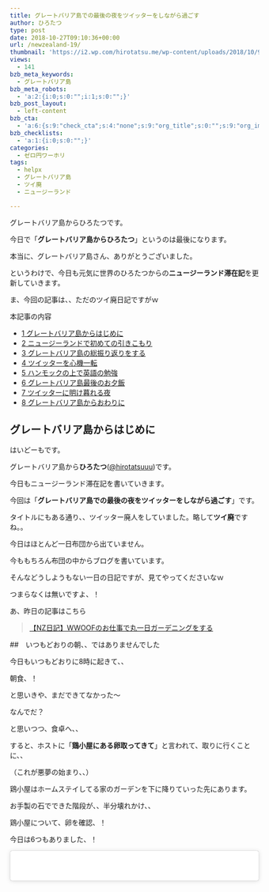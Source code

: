 ```yaml
---
title: グレートバリア島での最後の夜をツイッターをしながら過ごす
author: ひろたつ
type: post
date: 2018-10-27T09:10:36+00:00
url: /newzealand-19/
thumbnail: 'https://i2.wp.com/hirotatsu.me/wp-content/uploads/2018/10/9bf858b3a4eba1497ada1be87e37f214.png?fit=304%2C171&ssl=1'
views:
  - 141
bzb_meta_keywords:
  - グレートバリア島
bzb_meta_robots:
  - 'a:2:{i:0;s:0:"";i:1;s:0:"";}'
bzb_post_layout:
  - left-content
bzb_cta:
  - 'a:6:{s:9:"check_cta";s:4:"none";s:9:"org_title";s:0:"";s:9:"org_image";s:0:"";s:11:"org_content";s:0:"";s:15:"org_button_text";s:0:"";s:14:"org_button_url";s:0:"";}'
bzb_checklists:
  - 'a:1:{i:0;s:0:"";}'
categories:
  - ゼロ円ワーホリ
tags:
  - helpx
  - グレートバリア島
  - ツイ廃
  - ニュージーランド

---
```

グレートバリア島からひろたつです。
  
今日で「**グレートバリア島からひろたつ**」というのは最後になります。
  
本当に、グレートバリア島さん、ありがとうございました。
  
というわけで、今日も元気に世界のひろたつからの**ニュージーランド滞在記**を更新していきます。
  
ま、今回の記事は、、ただのツイ廃日記ですがｗ

<!--more-->

<div id="toc_container" class="toc_transparent no_bullets">
  <p class="toc_title">
    本記事の内容
  </p>
  
  <ul class="toc_list">
    <li>
      <a href="#i"><span class="toc_number toc_depth_1">1</span> グレートバリア島からはじめに</a>
    </li>
    <li>
      <a href="#i-2"><span class="toc_number toc_depth_1">2</span> ニュージーランドで初めての引きこもり</a>
    </li>
    <li>
      <a href="#i-3"><span class="toc_number toc_depth_1">3</span> グレートバリア島の総振り返りをする</a>
    </li>
    <li>
      <a href="#i-4"><span class="toc_number toc_depth_1">4</span> ツイッターを心機一転</a>
    </li>
    <li>
      <a href="#i-5"><span class="toc_number toc_depth_1">5</span> ハンモックの上で英語の勉強</a>
    </li>
    <li>
      <a href="#i-6"><span class="toc_number toc_depth_1">6</span> グレートバリア島最後のお夕飯</a>
    </li>
    <li>
      <a href="#i-7"><span class="toc_number toc_depth_1">7</span> ツイッターに明け暮れる夜</a>
    </li>
    <li>
      <a href="#i-8"><span class="toc_number toc_depth_1">8</span> グレートバリア島からおわりに</a>
    </li>
  </ul>
</div>

## <span id="i">グレートバリア島からはじめに</span>

はいどーもです。
  
グレートバリア島から**ひろたつ**</a>(<a href="https://twitter.com/hirotatsuuu" rel="noopener" target="_blank">@hirotatsuuu</a>)です。

今日もニュージーランド滞在記を書いていきます。

今回は「**グレートバリア島での最後の夜をツイッターをしながら過ごす**」です。
  
タイトルにもある通り、、ツイッター廃人をしていました。略して**ツイ廃**ですね。。

今日はほとんど一日布団から出ていません。
  
今ももちろん布団の中からブログを書いています。

そんなどうしようもない一日の日記ですが、見てやってくださいなｗ
  
つまらなくは無いですよ、！

あ、昨日の記事はこちら

<blockquote class="wp-embedded-content" data-secret="0QmCPM6KZC">
  <p>
    <a href="https://hirotatsu.me/newzealand-18/">【NZ日記】WWOOFのお仕事で丸一日ガーデニングをする</a>
  </p>
</blockquote>

<iframe class="wp-embedded-content" sandbox="allow-scripts" security="restricted" style="position: absolute; clip: rect(1px, 1px, 1px, 1px);" src="https://hirotatsu.me/newzealand-18/embed/#?secret=0QmCPM6KZC" data-secret="0QmCPM6KZC" width="500" height="282" title="&#8220;【NZ日記】WWOOFのお仕事で丸一日ガーデニングをする&#8221; &#8212; 世界のひろたつから" frameborder="0" marginwidth="0" marginheight="0" scrolling="no"></iframe>

##　いつもどおりの朝、、ではありませんでした
  
今日もいつもどおりに8時に起きて、、
  
朝食、！

と思いきや、まだできてなかった〜

なんでだ？

と思いつつ、食卓へ、、
  
すると、ホストに「**鶏小屋にある卵取ってきて**」と言われて、取りに行くことに、、

（これが悪夢の始まり、、）

鶏小屋はホームステイしてる家のガーデンを下に降りていった先にあります。

お手製の石でできた階段が、、半分壊れかけ、、

鶏小屋について、卵を確認、！

今日は6つもありました、！

<blockquote class="instagram-media" data-instgrm-captioned data-instgrm-permalink="https://www.instagram.com/p/BpbfXrOAi3Q/?utm_source=ig_embed&utm_medium=loading" data-instgrm-version="12" style=" background:#FFF; border:0; border-radius:3px; box-shadow:0 0 1px 0 rgba(0,0,0,0.5),0 1px 10px 0 rgba(0,0,0,0.15); margin: 1px; max-width:540px; min-width:326px; padding:0; width:99.375%; width:-webkit-calc(100% - 2px); width:calc(100% - 2px);">
  <div style="padding:16px;">
    <a href="https://www.instagram.com/p/BpbfXrOAi3Q/?utm_source=ig_embed&utm_medium=loading" style=" background:#FFFFFF; line-height:0; padding:0 0; text-align:center; text-decoration:none; width:100%;" target="_blank"> </p> 
    
    <div style=" display: flex; flex-direction: row; align-items: center;">
      <div style="background-color: #F4F4F4; border-radius: 50%; flex-grow: 0; height: 40px; margin-right: 14px; width: 40px;">
      </div>
      
      <div style="display: flex; flex-direction: column; flex-grow: 1; justify-content: center;">
        <div style=" background-color: #F4F4F4; border-radius: 4px; flex-grow: 0; height: 14px; margin-bottom: 6px; width: 100px;">
        </div>
        
        <div style=" background-color: #F4F4F4; border-radius: 4px; flex-grow: 0; height: 14px; width: 60px;">
        </div>
      </div>
    </div>
    
    <div style="padding: 19% 0;">
    </div>
    
    <div style="display:block; height:50px; margin:0 auto 12px; width:50px;">
      <svg width="50px" height="50px" viewBox="0 0 60 60" version="1.1" xmlns="https://www.w3.org/2000/svg" xmlns:xlink="https://www.w3.org/1999/xlink"><g stroke="none" stroke-width="1" fill="none" fill-rule="evenodd"><g transform="translate(-511.000000, -20.000000)" fill="#000000"><g><path d="M556.869,30.41 C554.814,30.41 553.148,32.076 553.148,34.131 C553.148,36.186 554.814,37.852 556.869,37.852 C558.924,37.852 560.59,36.186 560.59,34.131 C560.59,32.076 558.924,30.41 556.869,30.41 M541,60.657 C535.114,60.657 530.342,55.887 530.342,50 C530.342,44.114 535.114,39.342 541,39.342 C546.887,39.342 551.658,44.114 551.658,50 C551.658,55.887 546.887,60.657 541,60.657 M541,33.886 C532.1,33.886 524.886,41.1 524.886,50 C524.886,58.899 532.1,66.113 541,66.113 C549.9,66.113 557.115,58.899 557.115,50 C557.115,41.1 549.9,33.886 541,33.886 M565.378,62.101 C565.244,65.022 564.756,66.606 564.346,67.663 C563.803,69.06 563.154,70.057 562.106,71.106 C561.058,72.155 560.06,72.803 558.662,73.347 C557.607,73.757 556.021,74.244 553.102,74.378 C549.944,74.521 548.997,74.552 541,74.552 C533.003,74.552 532.056,74.521 528.898,74.378 C525.979,74.244 524.393,73.757 523.338,73.347 C521.94,72.803 520.942,72.155 519.894,71.106 C518.846,70.057 518.197,69.06 517.654,67.663 C517.244,66.606 516.755,65.022 516.623,62.101 C516.479,58.943 516.448,57.996 516.448,50 C516.448,42.003 516.479,41.056 516.623,37.899 C516.755,34.978 517.244,33.391 517.654,32.338 C518.197,30.938 518.846,29.942 519.894,28.894 C520.942,27.846 521.94,27.196 523.338,26.654 C524.393,26.244 525.979,25.756 528.898,25.623 C532.057,25.479 533.004,25.448 541,25.448 C548.997,25.448 549.943,25.479 553.102,25.623 C556.021,25.756 557.607,26.244 558.662,26.654 C560.06,27.196 561.058,27.846 562.106,28.894 C563.154,29.942 563.803,30.938 564.346,32.338 C564.756,33.391 565.244,34.978 565.378,37.899 C565.522,41.056 565.552,42.003 565.552,50 C565.552,57.996 565.522,58.943 565.378,62.101 M570.82,37.631 C570.674,34.438 570.167,32.258 569.425,30.349 C568.659,28.377 567.633,26.702 565.965,25.035 C564.297,23.368 562.623,22.342 560.652,21.575 C558.743,20.834 556.562,20.326 553.369,20.18 C550.169,20.033 549.148,20 541,20 C532.853,20 531.831,20.033 528.631,20.18 C525.438,20.326 523.257,20.834 521.349,21.575 C519.376,22.342 517.703,23.368 516.035,25.035 C514.368,26.702 513.342,28.377 512.574,30.349 C511.834,32.258 511.326,34.438 511.181,37.631 C511.035,40.831 511,41.851 511,50 C511,58.147 511.035,59.17 511.181,62.369 C511.326,65.562 511.834,67.743 512.574,69.651 C513.342,71.625 514.368,73.296 516.035,74.965 C517.703,76.634 519.376,77.658 521.349,78.425 C523.257,79.167 525.438,79.673 528.631,79.82 C531.831,79.965 532.853,80.001 541,80.001 C549.148,80.001 550.169,79.965 553.369,79.82 C556.562,79.673 558.743,79.167 560.652,78.425 C562.623,77.658 564.297,76.634 565.965,74.965 C567.633,73.296 568.659,71.625 569.425,69.651 C570.167,67.743 570.674,65.562 570.82,62.369 C570.966,59.17 571,58.147 571,50 C571,41.851 570.966,40.831 570.82,37.631"></path></g></g></g></svg>
    </div>
    
    <div style="padding-top: 8px;">
      <div style=" color:#3897f0; font-family:Arial,sans-serif; font-size:14px; font-style:normal; font-weight:550; line-height:18px;">
        View this post on Instagram
      </div>
    </div>
    
    <div style="padding: 12.5% 0;">
    </div>
    
    <div style="display: flex; flex-direction: row; margin-bottom: 14px; align-items: center;">
      <div>
        <div style="background-color: #F4F4F4; border-radius: 50%; height: 12.5px; width: 12.5px; transform: translateX(0px) translateY(7px);">
        </div>
        
        <div style="background-color: #F4F4F4; height: 12.5px; transform: rotate(-45deg) translateX(3px) translateY(1px); width: 12.5px; flex-grow: 0; margin-right: 14px; margin-left: 2px;">
        </div>
        
        <div style="background-color: #F4F4F4; border-radius: 50%; height: 12.5px; width: 12.5px; transform: translateX(9px) translateY(-18px);">
        </div>
      </div>
      
      <div style="margin-left: 8px;">
        <div style=" background-color: #F4F4F4; border-radius: 50%; flex-grow: 0; height: 20px; width: 20px;">
        </div>
        
        <div style=" width: 0; height: 0; border-top: 2px solid transparent; border-left: 6px solid #f4f4f4; border-bottom: 2px solid transparent; transform: translateX(16px) translateY(-4px) rotate(30deg)">
        </div>
      </div>
      
      <div style="margin-left: auto;">
        <div style=" width: 0px; border-top: 8px solid #F4F4F4; border-right: 8px solid transparent; transform: translateY(16px);">
        </div>
        
        <div style=" background-color: #F4F4F4; flex-grow: 0; height: 12px; width: 16px; transform: translateY(-4px);">
        </div>
        
        <div style=" width: 0; height: 0; border-top: 8px solid #F4F4F4; border-left: 8px solid transparent; transform: translateY(-4px) translateX(8px);">
        </div>
      </div>
    </div>
    
    <p>
      </a>
    </p>
    
    <p style=" margin:8px 0 0 0; padding:0 4px;">
      <a href="https://www.instagram.com/p/BpbfXrOAi3Q/?utm_source=ig_embed&utm_medium=loading" style=" color:#000; font-family:Arial,sans-serif; font-size:14px; font-style:normal; font-weight:normal; line-height:17px; text-decoration:none; word-wrap:break-word;" target="_blank">鶏小屋から卵を&#8230;取る！ 毎朝卵を生んでくれます〜いいやつやん〜😊 . . #newzealand #newzealandholiday #ニュージーランド滞在記 #ニュージーランド生活 #ニュージーランドの部屋 #ニュージーランド旅 #ニュージーランド旅行 #ニュージーランド移住 #ニュージーランドライフ #ニュージーランドから #ニュージーランド在住 #ニュージーランドワーホリ #ニュージーランドワーキングホリデー #ワーホリ中 #ワーホリニュージーランド #ワーホリ日記 #wwoof #wwoofing #wwoofnz #wwooflife #wwoofingnz #wwooferlife #wwoofer #helpx #helpxnz #インスタ日記 #旅好きさんと繋がりたい #ひろたつ #hirotatsu</a>
    </p>
    
    <p style=" color:#c9c8cd; font-family:Arial,sans-serif; font-size:14px; line-height:17px; margin-bottom:0; margin-top:8px; overflow:hidden; padding:8px 0 7px; text-align:center; text-overflow:ellipsis; white-space:nowrap;">
      <a href="https://www.instagram.com/hirotatsuuuu/?utm_source=ig_embed&utm_medium=loading" style=" color:#c9c8cd; font-family:Arial,sans-serif; font-size:14px; font-style:normal; font-weight:normal; line-height:17px;" target="_blank"> 世界のひろたつから</a>さん(@hirotatsuuuu)がシェアした投稿 &#8211; <time style=" font-family:Arial,sans-serif; font-size:14px; line-height:17px;" datetime="2018-10-27T08:17:01+00:00">2018年10月月27日午前1時17分PDT</time>
    </p></div> </blockquote> 
    
    <p>
    </p>
    
    <p>
      卵〜大好きや〜〜
    </p>
    
    <p>
      ということで、卵を手に取り、食卓へ戻ります、！
    </p>
    
    <p>
      2つはポケットに入れて、残りは手にとって、、
    </p>
    
    <p>
      不安定な階段を、、
    </p>
    
    <p>
      「<strong>アウチ！！！</strong>」
    </p>
    
    <p>
      <strong>段差に躓きましたｗｗ</strong>
    </p>
    
    <p>
      みなさん、お察しの通り、、やらかしたんですｗ
    </p>
    
    <p>
      みんなの大切な卵が4つ、、割れましたね。はい。
    </p>
    
    <p>
      というわけで、食卓に戻ってホストに、「I&#8217;m so sorry&#8230;」というと、、
    </p>
    
    <p>
      、、
    </p>
    
    <p>
      <strong>ホスト、激アングリー！！！！！！！！！！！</strong>
    </p>
    
    <p>
      なんかよくわかんなかったけど、怒られました。。涙<br /> すいません。。
    </p>
    
    <p>
      そんなに怒んなくても。。
    </p>
    
    <p>
      そして、その怒りは、昨日のとある事件に飛び火して、、
    </p>
    
    <p>
      あ、まず昨日のとある事件とは、、
    </p>
    
    <hr />
    
    <p>
      ランチのことです。<br /> 昨日はうどんが出て、ホストマザーと二人で食卓を囲みました。<br /> なので、うどんは二人分だと思っていて、結構な量が残っていたので、ホストマザーない「<strong>もっと食べてもいい？</strong>」と聞いて了承を得てからおかわりしました。<br /> そして、ちょうど食べ終わった頃に、ホストファザーと他のウーファーが家に戻ってきました。
    </p>
    
    <p>
      僕は食べ終わっていたので、午後の仕事へ、、、
    </p>
    
    <p>
      が、
    </p>
    
    <p>
      それで<strong>ホストファザー激おこ</strong>。。
    </p>
    
    <p>
      なんかランチで食べたうどんは5人分だったらしくて、、ポークもあったんだけど、それをほとんど僕が食べちゃって、それについて、ガチギレされました。
    </p>
    
    <p>
      「<strong>Where is my pork?</strong>」っていうセンテンスは聞き取れました。
    </p>
    
    <p>
      あとは、、「<strong>お前は4人分の食事を食べたんだぞ？</strong>」的なことも言われました。。
    </p>
    
    <p>
      あんまりちゃんとは聞き取れなかったんですが、怒ってることと理由がランチってことはわかりました。
    </p>
    
    <p>
      一応、ごめんなさいとは言いましたが、ちょっと納得行かないですよね、<br /> ランチの時間にいないほうが悪いし、ちゃんとおかわりするときにおかわりしていいか聞いたし、了承得たし。<br /> でも、ホストマザーは「まあまあまあ」ってだけで、「私がいいって言ったのよ」的なことは言ってくれません。。
    </p>
    
    <p>
      ここでの予想は2つ<br /> &#8211; <strong>ホストマザーはホストファザーに頭が上がらない。</strong><br /> &#8211; <strong>おかわりの了承がちゃんと得られていなかった（疎通ができてなかった）</strong>
    </p>
    
    <p>
      の2択ですね、<br /> 答えは迷宮入りですが、、そんな感じの「ランチのうどん食べちゃった事件」があったんです。
    </p>
    
    <hr />
    
    <p>
      それに関して、今日の朝も怒られました。。<br /> もういいやん。。
    </p>
    
    <h2>
      <span id="i-2">ニュージーランドで初めての引きこもり</span>
    </h2>
    
    <p>
      朝食は、あまり気分は良くなかったですね。<br /> ホストファザーはちょっとなだめる感じで、普通に会話をしてきましたが、こっちがそんなテンションじゃない。
    </p>
    
    <p>
      って感じで、朝食が終わったら速攻部屋に戻って布団にくるまりました〜
    </p>
    
    <p>
      もう、、引きこもる。
    </p>
    
    <p>
      と、決めましたね、この時（笑）
    </p>
    
    <p>
      というわけで、ニュージーランドに来て初めて「<strong>引きこもり</strong>」になりました（笑）
    </p>
    
    <p>
      僕は、元々引きこもり体質なんですよね。（笑）<br /> 本当は永遠と布団にくるまっていたい。。<br /> できれば永遠と、、ｗ
    </p>
    
    <p>
      引きこもる部屋がこちら、！<br /> 綺麗や〜（笑）
    </p>
    
    <blockquote class="instagram-media" data-instgrm-captioned data-instgrm-permalink="https://www.instagram.com/p/BpbExElAG-x/?utm_source=ig_embed&utm_medium=loading" data-instgrm-version="12" style=" background:#FFF; border:0; border-radius:3px; box-shadow:0 0 1px 0 rgba(0,0,0,0.5),0 1px 10px 0 rgba(0,0,0,0.15); margin: 1px; max-width:540px; min-width:326px; padding:0; width:99.375%; width:-webkit-calc(100% - 2px); width:calc(100% - 2px);">
      <div style="padding:16px;">
        <a href="https://www.instagram.com/p/BpbExElAG-x/?utm_source=ig_embed&utm_medium=loading" style=" background:#FFFFFF; line-height:0; padding:0 0; text-align:center; text-decoration:none; width:100%;" target="_blank" class="broken_link"> </p> 
        
        <div style=" display: flex; flex-direction: row; align-items: center;">
          <div style="background-color: #F4F4F4; border-radius: 50%; flex-grow: 0; height: 40px; margin-right: 14px; width: 40px;">
          </div>
          
          <div style="display: flex; flex-direction: column; flex-grow: 1; justify-content: center;">
            <div style=" background-color: #F4F4F4; border-radius: 4px; flex-grow: 0; height: 14px; margin-bottom: 6px; width: 100px;">
            </div>
            
            <div style=" background-color: #F4F4F4; border-radius: 4px; flex-grow: 0; height: 14px; width: 60px;">
            </div>
          </div>
        </div>
        
        <div style="padding: 19% 0;">
        </div>
        
        <div style="display:block; height:50px; margin:0 auto 12px; width:50px;">
          <svg width="50px" height="50px" viewBox="0 0 60 60" version="1.1" xmlns="https://www.w3.org/2000/svg" xmlns:xlink="https://www.w3.org/1999/xlink"><g stroke="none" stroke-width="1" fill="none" fill-rule="evenodd"><g transform="translate(-511.000000, -20.000000)" fill="#000000"><g><path d="M556.869,30.41 C554.814,30.41 553.148,32.076 553.148,34.131 C553.148,36.186 554.814,37.852 556.869,37.852 C558.924,37.852 560.59,36.186 560.59,34.131 C560.59,32.076 558.924,30.41 556.869,30.41 M541,60.657 C535.114,60.657 530.342,55.887 530.342,50 C530.342,44.114 535.114,39.342 541,39.342 C546.887,39.342 551.658,44.114 551.658,50 C551.658,55.887 546.887,60.657 541,60.657 M541,33.886 C532.1,33.886 524.886,41.1 524.886,50 C524.886,58.899 532.1,66.113 541,66.113 C549.9,66.113 557.115,58.899 557.115,50 C557.115,41.1 549.9,33.886 541,33.886 M565.378,62.101 C565.244,65.022 564.756,66.606 564.346,67.663 C563.803,69.06 563.154,70.057 562.106,71.106 C561.058,72.155 560.06,72.803 558.662,73.347 C557.607,73.757 556.021,74.244 553.102,74.378 C549.944,74.521 548.997,74.552 541,74.552 C533.003,74.552 532.056,74.521 528.898,74.378 C525.979,74.244 524.393,73.757 523.338,73.347 C521.94,72.803 520.942,72.155 519.894,71.106 C518.846,70.057 518.197,69.06 517.654,67.663 C517.244,66.606 516.755,65.022 516.623,62.101 C516.479,58.943 516.448,57.996 516.448,50 C516.448,42.003 516.479,41.056 516.623,37.899 C516.755,34.978 517.244,33.391 517.654,32.338 C518.197,30.938 518.846,29.942 519.894,28.894 C520.942,27.846 521.94,27.196 523.338,26.654 C524.393,26.244 525.979,25.756 528.898,25.623 C532.057,25.479 533.004,25.448 541,25.448 C548.997,25.448 549.943,25.479 553.102,25.623 C556.021,25.756 557.607,26.244 558.662,26.654 C560.06,27.196 561.058,27.846 562.106,28.894 C563.154,29.942 563.803,30.938 564.346,32.338 C564.756,33.391 565.244,34.978 565.378,37.899 C565.522,41.056 565.552,42.003 565.552,50 C565.552,57.996 565.522,58.943 565.378,62.101 M570.82,37.631 C570.674,34.438 570.167,32.258 569.425,30.349 C568.659,28.377 567.633,26.702 565.965,25.035 C564.297,23.368 562.623,22.342 560.652,21.575 C558.743,20.834 556.562,20.326 553.369,20.18 C550.169,20.033 549.148,20 541,20 C532.853,20 531.831,20.033 528.631,20.18 C525.438,20.326 523.257,20.834 521.349,21.575 C519.376,22.342 517.703,23.368 516.035,25.035 C514.368,26.702 513.342,28.377 512.574,30.349 C511.834,32.258 511.326,34.438 511.181,37.631 C511.035,40.831 511,41.851 511,50 C511,58.147 511.035,59.17 511.181,62.369 C511.326,65.562 511.834,67.743 512.574,69.651 C513.342,71.625 514.368,73.296 516.035,74.965 C517.703,76.634 519.376,77.658 521.349,78.425 C523.257,79.167 525.438,79.673 528.631,79.82 C531.831,79.965 532.853,80.001 541,80.001 C549.148,80.001 550.169,79.965 553.369,79.82 C556.562,79.673 558.743,79.167 560.652,78.425 C562.623,77.658 564.297,76.634 565.965,74.965 C567.633,73.296 568.659,71.625 569.425,69.651 C570.167,67.743 570.674,65.562 570.82,62.369 C570.966,59.17 571,58.147 571,50 C571,41.851 570.966,40.831 570.82,37.631"></path></g></g></g></svg>
        </div>
        
        <div style="padding-top: 8px;">
          <div style=" color:#3897f0; font-family:Arial,sans-serif; font-size:14px; font-style:normal; font-weight:550; line-height:18px;">
            View this post on Instagram
          </div>
        </div>
        
        <div style="padding: 12.5% 0;">
        </div>
        
        <div style="display: flex; flex-direction: row; margin-bottom: 14px; align-items: center;">
          <div>
            <div style="background-color: #F4F4F4; border-radius: 50%; height: 12.5px; width: 12.5px; transform: translateX(0px) translateY(7px);">
            </div>
            
            <div style="background-color: #F4F4F4; height: 12.5px; transform: rotate(-45deg) translateX(3px) translateY(1px); width: 12.5px; flex-grow: 0; margin-right: 14px; margin-left: 2px;">
            </div>
            
            <div style="background-color: #F4F4F4; border-radius: 50%; height: 12.5px; width: 12.5px; transform: translateX(9px) translateY(-18px);">
            </div>
          </div>
          
          <div style="margin-left: 8px;">
            <div style=" background-color: #F4F4F4; border-radius: 50%; flex-grow: 0; height: 20px; width: 20px;">
            </div>
            
            <div style=" width: 0; height: 0; border-top: 2px solid transparent; border-left: 6px solid #f4f4f4; border-bottom: 2px solid transparent; transform: translateX(16px) translateY(-4px) rotate(30deg)">
            </div>
          </div>
          
          <div style="margin-left: auto;">
            <div style=" width: 0px; border-top: 8px solid #F4F4F4; border-right: 8px solid transparent; transform: translateY(16px);">
            </div>
            
            <div style=" background-color: #F4F4F4; flex-grow: 0; height: 12px; width: 16px; transform: translateY(-4px);">
            </div>
            
            <div style=" width: 0; height: 0; border-top: 8px solid #F4F4F4; border-left: 8px solid transparent; transform: translateY(-4px) translateX(8px);">
            </div>
          </div>
        </div>
        
        <p>
          </a>
        </p>
        
        <p style=" margin:8px 0 0 0; padding:0 4px;">
          <a href="https://www.instagram.com/p/BpbExElAG-x/?utm_source=ig_embed&utm_medium=loading" style=" color:#000; font-family:Arial,sans-serif; font-size:14px; font-style:normal; font-weight:normal; line-height:17px; text-decoration:none; word-wrap:break-word;" target="_blank" class="broken_link">今日は一日布団の中に篭ってた(笑) たまにはこういう日も必要や！ あ、ここが僕のホームステイ先のお部屋です。 東京とかと違って土地に余裕があるから部屋が広いし部屋の数も多い！😋 #newzealand #newzealandholiday #ニュージーランド滞在記 #ニュージーランド生活 #ニュージーランドの部屋 #ニュージーランド旅 #ニュージーランド旅行 #ニュージーランド移住 #ニュージーランドライフ #ニュージーランドから #ニュージーランド在住 #ニュージーランドワーホリ #ニュージーランドワーキングホリデー #ワーホリ中 #ワーホリニュージーランド #ワーホリ日記 #wwoof #wwoofing #wwoofnz #wwooflife #wwoofingnz #wwooferlife #wwoofer #helpx #helpxnz #インスタ日記 #旅好きさんと繋がりたい #ひろたつ #hirotatsu</a>
        </p>
        
        <p style=" color:#c9c8cd; font-family:Arial,sans-serif; font-size:14px; line-height:17px; margin-bottom:0; margin-top:8px; overflow:hidden; padding:8px 0 7px; text-align:center; text-overflow:ellipsis; white-space:nowrap;">
          <a href="https://www.instagram.com/hirotatsuuuu/?utm_source=ig_embed&utm_medium=loading" style=" color:#c9c8cd; font-family:Arial,sans-serif; font-size:14px; font-style:normal; font-weight:normal; line-height:17px;" target="_blank"> 世界のひろたつから</a>さん(@hirotatsuuuu)がシェアした投稿 &#8211; <time style=" font-family:Arial,sans-serif; font-size:14px; line-height:17px;" datetime="2018-10-27T04:24:33+00:00">2018年10月月26日午後9時24分PDT</time>
        </p></div> </blockquote> 
        
        <p>
        </p>
        
        <p>
          という感じで、<strong>引きこもり生活開始</strong>、！
        </p>
        
        <h2>
          <span id="i-3">グレートバリア島の総振り返りをする</span>
        </h2>
        
        <p>
          部屋に引きこもって、、<br /> ブログを書きました、！
        </p>
        
        <p>
          と言ってもそんなにちゃんとしたやつじゃない（笑）<br /> いや、ちゃんとしてないって言ったらよろしくないか（笑）
        </p>
        
        <p>
          そんなにボリューミーではない。
        </p>
        
        <p>
          ただのグレートバリア島に一ヶ月いたからその<strong>総振り返りの記事</strong>を書きました。
        </p>
        
        <blockquote class="wp-embedded-content" data-secret="zj7WSOdYrW">
          <p>
            <a href="https://hirotatsu.me/great-barrier-island-review/">グレートバリア島での一ヶ月のWWOOF生活を振り返る</a>
          </p>
        </blockquote>
        
        <p>
          <iframe class="wp-embedded-content" sandbox="allow-scripts" security="restricted" style="position: absolute; clip: rect(1px, 1px, 1px, 1px);" src="https://hirotatsu.me/great-barrier-island-review/embed/#?secret=zj7WSOdYrW" data-secret="zj7WSOdYrW" width="500" height="282" title="&#8220;グレートバリア島での一ヶ月のWWOOF生活を振り返る&#8221; &#8212; 世界のひろたつから" frameborder="0" marginwidth="0" marginheight="0" scrolling="no"></iframe>
        </p>
        
        <p>
          振り返ると、意外といろんなことがあった一ヶ月だった。<br /> 良い経験も良い意味で悪い経験も（なう）できた！
        </p>
        
        <p>
          明日は船に乗って本島に戻るんだな〜
        </p>
        
        <p>
          といろいろと思い出を頭によぎらせながらブログを更新しました。
        </p>
        
        <p>
          ぜひ、読んでやってください。
        </p>
        
        <h2>
          <span id="i-4">ツイッターを心機一転</span>
        </h2>
        
        <p>
          昨日とあるブログを発見しました。<br /> それが、こちら
        </p>
        
        <blockquote class="wp-embedded-content" data-secret="OU9PLgHzrM">
          <p>
            <a href="https://rutty07.com/entry/profile/">「周りの目を気にする臆病な人間だった」 プロ無職るってぃのプロフィール</a>
          </p>
        </blockquote>
        
        <p>
          <iframe class="wp-embedded-content" sandbox="allow-scripts" security="restricted" style="position: absolute; clip: rect(1px, 1px, 1px, 1px);" src="https://rutty07.com/entry/profile/embed/#?secret=OU9PLgHzrM" data-secret="OU9PLgHzrM" width="500" height="282" title="&#8220;「周りの目を気にする臆病な人間だった」 プロ無職るってぃのプロフィール&#8221; &#8212; プロ無職" frameborder="0" marginwidth="0" marginheight="0" scrolling="no"></iframe>
        </p>
        
        <p>
          <strong>るってぃさ</strong>ん。
        </p>
        
        <p>
          もちろんはじめましての方なんですが、なんか最後まで熟読してしまった。。<br /> なんでだろう、、？
        </p>
        
        <p>
          といことで、るってぃさんがツイッターの重要性を説いてるので、僕もツイッターをちょっとはちゃんとやろう、！と意気込みました。
        </p>
        
        <p>
          てな感じで、今までただインスタとブログとユーチューブの更新が流れるだけだったツイッターをちょっとそれっぽっくしました（笑）
        </p>
        
        <p>
          まず背景画像を変えて、、<br /> （とりま文字を入れたｗ）
        </p>
        
        <p>
          次にプロフィール画像を変えて、、<br /> （とりま文字を入れたｗ）
        </p>
        
        <p>
          説明欄を変えて、、<br /> （色んな人のプロフィールを見て、それっぽい感じにしたｗ）
        </p>
        
        <p>
          アカウント名も変えて、、<br /> （英語はとりまいいから、日本でそれっぽい感じにｗ）
        </p>
        
        <p>
          最後にツイッターをちゃんと動かすようにすることを決めました。<br /> （これが一番重要。）
        </p>
        
        <p>
          という感じで、<strong>ツイッターが心機一転</strong>！！！
        </p>
        
        <p>
          <a class="twitter-timeline" data-width="500" data-height="750" data-dnt="true" href="https://twitter.com/hirotatsuuu?ref_src=twsrc%5Etfw">Tweets by hirotatsuuu</a>
        </p>
        
        <p>
          ぜひ、<strong>フォローお待ちしております</strong>。<br /> ちゃんと丁寧に管理していくので、、ぜひ〜〜
        </p>
        
        <h2>
          <span id="i-5">ハンモックの上で英語の勉強</span>
        </h2>
        
        <p>
          流石にちょっとだけ外に出ようと思って、とりあえずホストの庭のハンモックに横になって英語を聞き流してました。<br /> 一応「<strong>一日一時間英語の勉強をする</strong>」っていう自分ルールを作ったので、やっています。<br /> （一応じゃないですね、ちゃんとですね笑）
        </p>
        
        <p>
          そして、ハンモックに揺られていると、寒くなってきたので部屋に戻って、その後夕飯〜
        </p>
        
        <h2>
          <span id="i-6">グレートバリア島最後のお夕飯</span>
        </h2>
        
        <p>
          <strong>グレートバリア島で最後のお夕飯</strong>です。<br /> 今日もひとりでパンを食べるだけかと思っていたら、、
        </p>
        
        <p>
          なんと、！
        </p>
        
        <p>
          なんか他のウーファーが作ってくれた〜<br /> ま、僕のためではなくて余った感じだと思うけど、嬉しかった！
        </p>
        
        <p>
          あざっす！<br /> 元シェフやってたウーファーだから、、料理がうまい！上手くて美味い！
        </p>
        
        <p>
          感謝っす！
        </p>
        
        <blockquote class="instagram-media" data-instgrm-captioned data-instgrm-permalink="https://www.instagram.com/p/Bpbi-E1gGg1/?utm_source=ig_embed&utm_medium=loading" data-instgrm-version="12" style=" background:#FFF; border:0; border-radius:3px; box-shadow:0 0 1px 0 rgba(0,0,0,0.5),0 1px 10px 0 rgba(0,0,0,0.15); margin: 1px; max-width:540px; min-width:326px; padding:0; width:99.375%; width:-webkit-calc(100% - 2px); width:calc(100% - 2px);">
          <div style="padding:16px;">
            <a href="https://www.instagram.com/p/Bpbi-E1gGg1/?utm_source=ig_embed&utm_medium=loading" style=" background:#FFFFFF; line-height:0; padding:0 0; text-align:center; text-decoration:none; width:100%;" target="_blank" class="broken_link"> </p> 
            
            <div style=" display: flex; flex-direction: row; align-items: center;">
              <div style="background-color: #F4F4F4; border-radius: 50%; flex-grow: 0; height: 40px; margin-right: 14px; width: 40px;">
              </div>
              
              <div style="display: flex; flex-direction: column; flex-grow: 1; justify-content: center;">
                <div style=" background-color: #F4F4F4; border-radius: 4px; flex-grow: 0; height: 14px; margin-bottom: 6px; width: 100px;">
                </div>
                
                <div style=" background-color: #F4F4F4; border-radius: 4px; flex-grow: 0; height: 14px; width: 60px;">
                </div>
              </div>
            </div>
            
            <div style="padding: 19% 0;">
            </div>
            
            <div style="display:block; height:50px; margin:0 auto 12px; width:50px;">
              <svg width="50px" height="50px" viewBox="0 0 60 60" version="1.1" xmlns="https://www.w3.org/2000/svg" xmlns:xlink="https://www.w3.org/1999/xlink"><g stroke="none" stroke-width="1" fill="none" fill-rule="evenodd"><g transform="translate(-511.000000, -20.000000)" fill="#000000"><g><path d="M556.869,30.41 C554.814,30.41 553.148,32.076 553.148,34.131 C553.148,36.186 554.814,37.852 556.869,37.852 C558.924,37.852 560.59,36.186 560.59,34.131 C560.59,32.076 558.924,30.41 556.869,30.41 M541,60.657 C535.114,60.657 530.342,55.887 530.342,50 C530.342,44.114 535.114,39.342 541,39.342 C546.887,39.342 551.658,44.114 551.658,50 C551.658,55.887 546.887,60.657 541,60.657 M541,33.886 C532.1,33.886 524.886,41.1 524.886,50 C524.886,58.899 532.1,66.113 541,66.113 C549.9,66.113 557.115,58.899 557.115,50 C557.115,41.1 549.9,33.886 541,33.886 M565.378,62.101 C565.244,65.022 564.756,66.606 564.346,67.663 C563.803,69.06 563.154,70.057 562.106,71.106 C561.058,72.155 560.06,72.803 558.662,73.347 C557.607,73.757 556.021,74.244 553.102,74.378 C549.944,74.521 548.997,74.552 541,74.552 C533.003,74.552 532.056,74.521 528.898,74.378 C525.979,74.244 524.393,73.757 523.338,73.347 C521.94,72.803 520.942,72.155 519.894,71.106 C518.846,70.057 518.197,69.06 517.654,67.663 C517.244,66.606 516.755,65.022 516.623,62.101 C516.479,58.943 516.448,57.996 516.448,50 C516.448,42.003 516.479,41.056 516.623,37.899 C516.755,34.978 517.244,33.391 517.654,32.338 C518.197,30.938 518.846,29.942 519.894,28.894 C520.942,27.846 521.94,27.196 523.338,26.654 C524.393,26.244 525.979,25.756 528.898,25.623 C532.057,25.479 533.004,25.448 541,25.448 C548.997,25.448 549.943,25.479 553.102,25.623 C556.021,25.756 557.607,26.244 558.662,26.654 C560.06,27.196 561.058,27.846 562.106,28.894 C563.154,29.942 563.803,30.938 564.346,32.338 C564.756,33.391 565.244,34.978 565.378,37.899 C565.522,41.056 565.552,42.003 565.552,50 C565.552,57.996 565.522,58.943 565.378,62.101 M570.82,37.631 C570.674,34.438 570.167,32.258 569.425,30.349 C568.659,28.377 567.633,26.702 565.965,25.035 C564.297,23.368 562.623,22.342 560.652,21.575 C558.743,20.834 556.562,20.326 553.369,20.18 C550.169,20.033 549.148,20 541,20 C532.853,20 531.831,20.033 528.631,20.18 C525.438,20.326 523.257,20.834 521.349,21.575 C519.376,22.342 517.703,23.368 516.035,25.035 C514.368,26.702 513.342,28.377 512.574,30.349 C511.834,32.258 511.326,34.438 511.181,37.631 C511.035,40.831 511,41.851 511,50 C511,58.147 511.035,59.17 511.181,62.369 C511.326,65.562 511.834,67.743 512.574,69.651 C513.342,71.625 514.368,73.296 516.035,74.965 C517.703,76.634 519.376,77.658 521.349,78.425 C523.257,79.167 525.438,79.673 528.631,79.82 C531.831,79.965 532.853,80.001 541,80.001 C549.148,80.001 550.169,79.965 553.369,79.82 C556.562,79.673 558.743,79.167 560.652,78.425 C562.623,77.658 564.297,76.634 565.965,74.965 C567.633,73.296 568.659,71.625 569.425,69.651 C570.167,67.743 570.674,65.562 570.82,62.369 C570.966,59.17 571,58.147 571,50 C571,41.851 570.966,40.831 570.82,37.631"></path></g></g></g></svg>
            </div>
            
            <div style="padding-top: 8px;">
              <div style=" color:#3897f0; font-family:Arial,sans-serif; font-size:14px; font-style:normal; font-weight:550; line-height:18px;">
                View this post on Instagram
              </div>
            </div>
            
            <div style="padding: 12.5% 0;">
            </div>
            
            <div style="display: flex; flex-direction: row; margin-bottom: 14px; align-items: center;">
              <div>
                <div style="background-color: #F4F4F4; border-radius: 50%; height: 12.5px; width: 12.5px; transform: translateX(0px) translateY(7px);">
                </div>
                
                <div style="background-color: #F4F4F4; height: 12.5px; transform: rotate(-45deg) translateX(3px) translateY(1px); width: 12.5px; flex-grow: 0; margin-right: 14px; margin-left: 2px;">
                </div>
                
                <div style="background-color: #F4F4F4; border-radius: 50%; height: 12.5px; width: 12.5px; transform: translateX(9px) translateY(-18px);">
                </div>
              </div>
              
              <div style="margin-left: 8px;">
                <div style=" background-color: #F4F4F4; border-radius: 50%; flex-grow: 0; height: 20px; width: 20px;">
                </div>
                
                <div style=" width: 0; height: 0; border-top: 2px solid transparent; border-left: 6px solid #f4f4f4; border-bottom: 2px solid transparent; transform: translateX(16px) translateY(-4px) rotate(30deg)">
                </div>
              </div>
              
              <div style="margin-left: auto;">
                <div style=" width: 0px; border-top: 8px solid #F4F4F4; border-right: 8px solid transparent; transform: translateY(16px);">
                </div>
                
                <div style=" background-color: #F4F4F4; flex-grow: 0; height: 12px; width: 16px; transform: translateY(-4px);">
                </div>
                
                <div style=" width: 0; height: 0; border-top: 8px solid #F4F4F4; border-left: 8px solid transparent; transform: translateY(-4px) translateX(8px);">
                </div>
              </div>
            </div>
            
            <p>
              </a>
            </p>
            
            <p style=" margin:8px 0 0 0; padding:0 4px;">
              <a href="https://www.instagram.com/p/Bpbi-E1gGg1/?utm_source=ig_embed&utm_medium=loading" style=" color:#000; font-family:Arial,sans-serif; font-size:14px; font-style:normal; font-weight:normal; line-height:17px; text-decoration:none; word-wrap:break-word;" target="_blank" class="broken_link">グレートバリア島最後の夕飯です。 なんか他のウーファーが作ってくれた〜✨ま、僕のためではなくて余った感じだと思うけど、嬉しかった！ 今日も一人でパンを食べるだけだと思ってたから、、嬉しかった〜😁 ありがとっ！ 元シェフやってたウーファーだから、、料理がうまい！上手くて美味い！ 感謝っす☺️ #newzealand #newzealandholiday #ニュージーランド滞在記 #ニュージーランド生活 #ニュージーランドの部屋 #ニュージーランド旅 #ニュージーランド旅行 #ニュージーランド移住 #ニュージーランドライフ #ニュージーランドから #ニュージーランド在住 #ニュージーランドワーホリ #ニュージーランドワーキングホリデー #ワーホリ中 #ワーホリニュージーランド #ワーホリ日記 #wwoof #wwoofing #wwoofnz #wwooflife #wwoofingnz #wwooferlife #wwoofer #helpx #helpxnz #インスタ日記 #旅好きさんと繋がりたい #ひろたつ #hirotatsu</a>
            </p>
            
            <p style=" color:#c9c8cd; font-family:Arial,sans-serif; font-size:14px; line-height:17px; margin-bottom:0; margin-top:8px; overflow:hidden; padding:8px 0 7px; text-align:center; text-overflow:ellipsis; white-space:nowrap;">
              <a href="https://www.instagram.com/hirotatsuuuu/?utm_source=ig_embed&utm_medium=loading" style=" color:#c9c8cd; font-family:Arial,sans-serif; font-size:14px; font-style:normal; font-weight:normal; line-height:17px;" target="_blank"> 世界のひろたつから</a>さん(@hirotatsuuuu)がシェアした投稿 &#8211; <time style=" font-family:Arial,sans-serif; font-size:14px; line-height:17px;" datetime="2018-10-27T08:48:28+00:00">2018年10月月27日午前1時48分PDT</time>
            </p></div> </blockquote> 
            
            <p>
            </p>
            
            <p>
              という感じで、ご飯を食べて、食器を洗っていると、、ホストファザー登場！
            </p>
            
            <p>
              うっ、、<br /> こわっ、、
            </p>
            
            <p>
              って思っていると、なんか気さくに話しかけてきたｗ
            </p>
            
            <p>
              僕も、もう、、いっか〜って思って、普通におしゃべり、！<br /> なんか、最後に変な感じで終わらなくてよかった〜
            </p>
            
            <p>
              明日が最後って言うと、驚いてました（笑）<br /> ホストマザー、、言ってないんかいｗ
            </p>
            
            <h2>
              <span id="i-7">ツイッターに明け暮れる夜</span>
            </h2>
            
            <p>
              今日の夜は、、雨が降っています。<br /> 久々に雨の音を聞いた、、
            </p>
            
            <p>
              雨は好きじゃないけど、ガーデニングしてる人たちからすると、雨はとても嬉しいらしい。<br /> 僕も、雨が好きになれるように努力します、！
            </p>
            
            <p>
              で、<strong>ツイッター</strong>（笑）
            </p>
            
            <p>
              テキトーにツイッターに潜って投稿とかリプライとかしてたら、、
            </p>
            
            <p>
              なんと、！
            </p>
            
            <p>
              <strong>イケハヤ</strong>さんから引用リツイートしていただけた！！<br /> 嬉しさ！！！
            </p>
            
            <blockquote class="twitter-tweet" data-lang="ja">
              <p lang="ja" dir="ltr">
                実を結ぶまで努力すれば実を結ぶでしょうね！ｗ <a href="https://t.co/kwWQqOIGtP">https://t.co/kwWQqOIGtP</a>
              </p>
              
              <p>
                &mdash; イケハヤ@ブログ年商1.5億円 (@IHayato) <a href="https://twitter.com/IHayato/status/1056086851918868480?ref_src=twsrc%5Etfw">2018年10月27日</a>
              </p>
            </blockquote>
            
            <p>
            </p>
            
            <p>
              そして、まさかの、<strong>ジョーブログ</strong>さんからもリプライをいただけた！！<br /> 喜び！！！
            </p>
            
            <blockquote class="twitter-tweet" data-lang="ja">
              <p lang="ja" dir="ltr">
                だろうね。
              </p>
              
              <p>
                &mdash; ジョーブログのジョー (@joeANDdream) <a href="https://twitter.com/joeANDdream/status/1056086210072928257?ref_src=twsrc%5Etfw">2018年10月27日</a>
              </p>
            </blockquote>
            
            <p>
            </p>
            
            <p>
              なんか、、人って単純だなって思う、、
            </p>
            
            <p>
              喜びって、意外と簡単に得られるんだなって、
            </p>
            
            <p>
              ただただ、数秒で終わる文章を僕宛にくれただけで、喜べるって、僕って簡単だなｗって感じたひとときでした（笑）
            </p>
            
            <p>
              ま、ツイッターって意外とちゃんと運用していったら楽しいかも〜と思いつつ、これからも頑張って元気にツイ廃やっていきます！
            </p>
            
            <h2>
              <span id="i-8">グレートバリア島からおわりに</span>
            </h2>
            
            <p>
              以上、今日の一日でした。
            </p>
            
            <p>
              ただの、ツイッターやってましたってだけですが、笑<br /> ツイッターの良さや魅力を再確認しました（笑）<br /> ちょっと前にツイッターはもう終わりかな〜って思ってて活動しなくなっていましたが、再開します、！<br /> （リアルアカウントは未だにほぼ放置ｗ）
            </p>
            
            <p>
              てな感じで、<strong>グレートバリア島からは最後のブログ</strong>となります。<br /> 明日からは、（インターネット環境があれば）<strong>オークランドから</strong>ブログを更新していきます。
            </p>
            
            <p>
              引き続きよろしくおねがいしますです〜〜
            </p>
            
            <p>
              以上、グレートバリア島から<strong>ひろたつ</strong></a>(<a href="https://twitter.com/hirotatsuuu" rel="noopener" target="_blank">@hirotatsuuu</a>)でした。<br /> 最後まで読んでくださりありがとうございました。<br /> 次回もぜひ、宜しくお願い致します。
            </p>
            
            <div style="font-size: 0px; height: 0px; line-height: 0px; margin: 0; padding: 0; clear: both;">
            </div>

